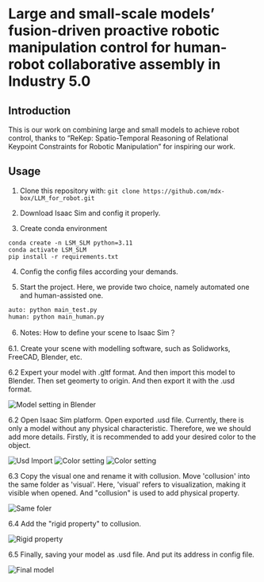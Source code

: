 


# Large and small-scale models’ fusion-driven proactive robotic manipulation control for human-robot collaborative assembly in Industry 5.0

## Introduction 

This is our work on combining large and small models to achieve robot control, thanks to  “ReKep: Spatio-Temporal Reasoning of Relational Keypoint Constraints for Robotic Manipulation” for inspiring our work.

## Usage

1. Clone this repository with: 
```git clone https://github.com/mdx-box/LLM_for_robot.git```

2. Download Isaac Sim and config it properly. 

3. Create conda environment
```
conda create -n LSM_SLM python=3.11
conda activate LSM_SLM
pip install -r requirements.txt

```

4. Config the config files according your demands.

5. Start the project. Here, we provide two choice, namely automated one and human-assisted one.

```
auto: python main_test.py
human: python main_human.py

```
6. Notes: How to define your scene to Isaac Sim？

6.1. Create your scene with modelling software, such as Solidworks, FreeCAD, Blender, etc.

6.2 Expert your model with .gltf format. And then import this model to Blender. Then set geomerty to origin. And then export it with the .usd format.

![Model setting in Blender](https://github.com/mdx-box/LLM_for_robot/blob/main/Figure/Blender.jpg)

6.2 Open Isaac Sim platform. Open exported .usd file. Currently, there is only a model without any physical characteristic. Therefore, we we should add more details. Firstly, it is recommended to add your desired color to the object. 

![Usd Import](https://github.com/mdx-box/LLM_for_robot/blob/main/Figure/usd_expoert.jpg)
![Color setting](https://github.com/mdx-box/LLM_for_robot/blob/main/Figure/color.jpg)
![Color setting](https://github.com/mdx-box/LLM_for_robot/blob/main/Figure/color_set.jpg)

6.3 Copy the visual one and rename it with collusion. Move 'collusion' into the same folder as 'visual'. Here, 'visual' refers to visualization, making it visible when opened. And "collusion" is used to add physical property. 

![Same foler](https://github.com/mdx-box/LLM_for_robot/blob/main/Figure/same_folder.jpg)

6.4 Add the "rigid property" to collusion. 

![Rigid property](https://github.com/mdx-box/LLM_for_robot/blob/main/Figure/rigid.jpg)

6.5 Finally, saving your model as .usd file. And put its address in config file.

![Final model](https://github.com/mdx-box/LLM_for_robot/blob/main/Figure/Iss_final.jpg)




